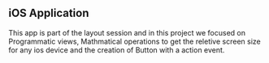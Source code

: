 ## iOS Application
This app is part of the layout session and in this project we focused on Programmatic views, Mathmatical operations to get the reletive screen size for any ios device and the creation of Button with a action event.
